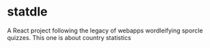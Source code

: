 # statdle

A React project following the legacy of webapps wordleifying sporcle quizzes. This one is about country statistics
